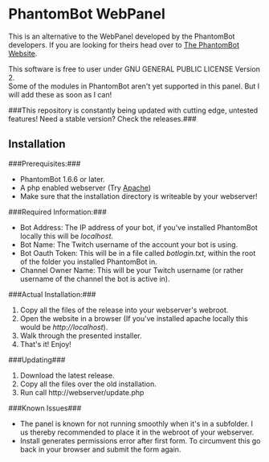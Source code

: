PhantomBot WebPanel
===

This is an alternative to the WebPanel developed by the PhantomBot developers.
If you are looking for theirs head over to [The PhantomBot Website](http://www.phantombot.net).

This software is free to user under GNU GENERAL PUBLIC LICENSE Version 2.  
Some of the modules in PhantomBot aren't yet supported in this panel. But I will add these as soon as I can!

###This repository is constantly being updated with cutting edge, untested features! Need a stable version? Check the releases.###

Installation
---
###Prerequisites:###

  * PhantomBot 1.6.6 or later.
  * A php enabled webserver (Try [Apache](http://www.apache.org/))
  * Make sure that the installation directory is writeable by your webserver!
  
###Required Information:###
  * Bot Address: The IP address of your bot, if you've installed PhantomBot locally this will be *localhost*.
  * Bot Name: The Twitch username of the account your bot is using.
  * Bot Oauth Token: This will be in a file called *botlogin.txt*, within the root of the folder you installed PhantomBot in.
  * Channel Owner Name: This will be your Twitch username (or rather username of the channel the bot is active in).
  
###Actual Installation:###
  1. Copy all the files of the release into your webserver's webroot.
  2. Open the website in a browser (If you've installed apache locally this would be *http://localhost*).
  3. Walk through the presented installer.
  4. That's it! Enjoy!

###Updating###
  1. Download the latest release.
  2. Copy all the files over the old installation.
  3. Run call http://webserver/update.php

###Known Issues###
  * The panel is known for not running smoothly when it's in a subfolder. I us thereby recommended to place it in the webroot of your webserver.
  * Install generates permissions error after first form. To circumvent this go back  in your browser and submit the form again.
